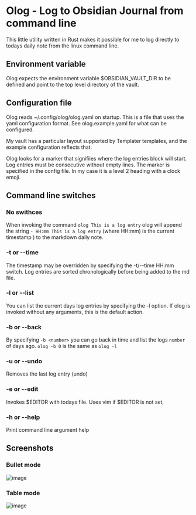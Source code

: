 # Olog - Log to Obsidian Journal from command line 

This little utility written in Rust makes it possible for me to log directly to todays daily note from the linux command line. 

## Environment variable

Olog expects the environment variable $OBSIDIAN_VAULT_DIR to be defined and point to the top level directory of the vault. 

## Configuration file

Olog reads ~/.config/olog/olog.yaml on startup.  This is a file that uses the yaml configuration format.  See olog.example.yaml for what can be configured.

My vault has a particular layout supported by Templater templates, and the example configuration reflects that.   

Olog looks for a marker that signifiies where the log entries block will start. Log entries must be consecutive without empty lines. The marker is specified in the config file.
In my case it is a level 2 heading with a clock emoji. 


## Command line switches 

### No swithces

When invoking the command `olog This is a log entry` olog will append the string `- HH:mm This is a log entry` (where HH:mm) is the current timestamp ) to the markdown daily note. 

### -t or --time 

The timestamp may be overridden by specifying the -t/--time HH:mm switch.  Log entries are sorted chronologically before being added to the md file. 


### -l  or --list 

You can list the current days log entries by specifying the -l option.  If olog is invoked without any arguments, this is the default action.

### -b <days> or --back <days>

By specifying `-b <number>` you can go back in time and list the logs `number` of days ago. `olog -b 0` is the same as `olog -l`

### -u or --undo 

Removes the last log entry (undo)

### -e or --edit

Invokes $EDITOR with todays file.  Uses vim if $EDITOR is not set,

### -h or --help 

Print command line argument help



## Screenshots

### Bullet mode 

![image](https://github.com/user-attachments/assets/72c50c59-5185-4cb4-a871-473a8fd8b96f)

### Table mode 

![image](https://github.com/user-attachments/assets/ad3fe2c4-9a33-4272-a059-3d22617cef97)
